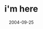 ---
layout: base.njk
title : 'i&#39;m here' 
view_title : 'i&#39;m here' 
year : '2004' 
date : '2004-09-25' 
img_file : '/drawing/imhere.png' 
html_file : 'imhere' 
next_html : 'goingbacktowork.html' 
year_order : '201' 
permalink : "title/{{html_file}}.html"
---